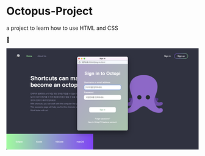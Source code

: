 # Octopus-Project
a project to learn how to use HTML and CSS

🐙

<img src="main.png" alt="main-page">
